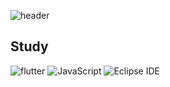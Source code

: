 ![header](https://capsule-render.vercel.app/api?text=junyoung&fontSize=40)

## Study

<img alt="flutter" src ="https://img.shields.io/badge/flutter-02569B.svg?&style=for-the-badge&logo=flutter&logoColor=BLUE"/>  <img alt="JavaScript" src ="https://img.shields.io/badge/JavaScript-F7DF1E.svg?&style=for-the-badge&logo=JavaScript&logoColor=yellow"/>  <img alt="Eclipse IDE" src ="https://img.shields.io/badge/Eclipse IDE-2C2255.svg?&style=for-the-badge&logo=Eclipse IDE&logoColor=BLUE"/>

##
